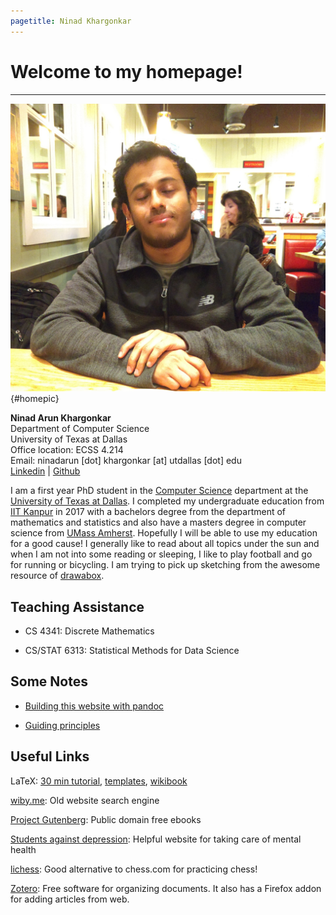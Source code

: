 ```yaml
---
pagetitle: Ninad Khargonkar
---
```


# Welcome to my homepage!

-----


![home](./etc/cover.jpg){#homepic}

**Ninad Arun Khargonkar**    
Department of Computer Science    
University of Texas at Dallas    
Office location: ECSS 4.214     
Email: ninadarun [dot] khargonkar [at] utdallas [dot] edu       
[Linkedin](https://www.linkedin.com/in/ninadkhargonkar/) | [Github](https://github.com/ninception)     


I am a first year PhD student in the [Computer Science](https://www.cs.utdallas.edu/)
department at the [University of Texas at Dallas](https://www.utdallas.edu/).
I completed my undergraduate education from [IIT Kanpur](https://www.iitk.ac.in/) 
in 2017  with a bachelors degree from the department of mathematics and statistics
and also have a masters degree in computer science from [UMass Amherst](https://www.cics.umass.edu/).
Hopefully I will be able to use my education for a good cause! 
I generally like to read about all topics under the sun and when I am not into 
some reading or sleeping, I like to play football and go for running or bicycling. 
I am trying to pick up sketching from the awesome resource of 
[drawabox](https://drawabox.com/). 


## Teaching Assistance

- CS 4341: Discrete Mathematics

- CS/STAT 6313: Statistical Methods for Data Science


## Some Notes

- [Building this website with pandoc](notes-making-website.html)

- [Guiding principles](notes-guiding-principles.html)


## Useful Links

LaTeX: [30 min tutorial](https://www.overleaf.com/learn/latex/Learn_LaTeX_in_30_minutes), [templates](http://www.latextemplates.com/), [wikibook](https://en.wikibooks.org/wiki/LaTeX/)

[wiby.me](https://wiby.me/ ): Old website search engine

[Project Gutenberg](https://www.gutenberg.org/): Public domain free ebooks

[Students against depression](https://www.studentsagainstdepression.org/): Helpful website for taking care of mental health

[lichess](https://lichess.org/): Good alternative to chess.com for practicing chess!

[Zotero](https://www.zotero.org/): Free software for organizing documents. It 
also has a Firefox addon for adding articles from web.


